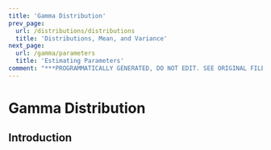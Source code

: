```yaml
---
title: 'Gamma Distribution'
prev_page:
  url: /distributions/distributions
  title: 'Distributions, Mean, and Variance'
next_page:
  url: /gamma/parameters
  title: 'Estimating Parameters'
comment: "***PROGRAMMATICALLY GENERATED, DO NOT EDIT. SEE ORIGINAL FILES IN /content***"
---
```

# Gamma Distribution

## Introduction
